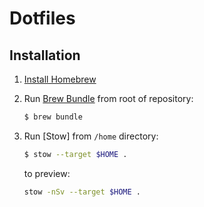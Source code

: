 # Dotfiles

## Installation

1. [Install Homebrew](https://brew.sh/)
2. Run [Brew Bundle](https://github.com/Homebrew/homebrew-bundle) from root of repository:

   ```sh
   $ brew bundle
   ```

3. Run [Stow] from `/home` directory:

   ```sh
   $ stow --target $HOME .
   ```

   to preview:

   ```sh
   stow -nSv --target $HOME .
   ```
